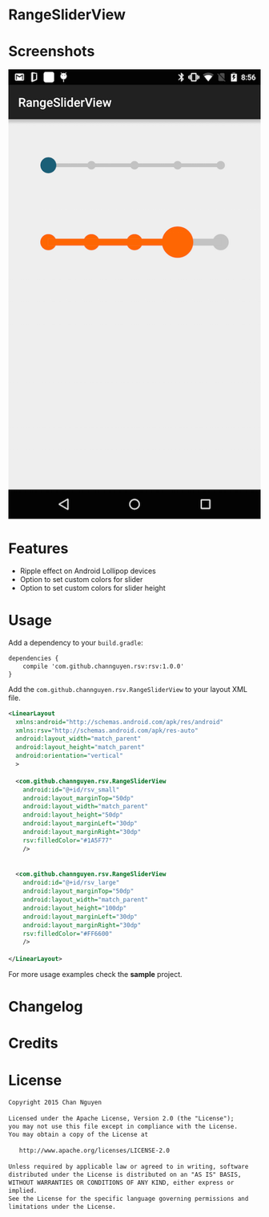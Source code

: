 # RangeSliderView

# Screenshots
![Main screen](/screenshots/sc.png)

# Features
- Ripple effect on Android Lollipop devices
- Option to set custom colors for slider
- Option to set custom colors for slider height

# Usage
Add a dependency to your `build.gradle`:
```
dependencies {
    compile 'com.github.channguyen.rsv:rsv:1.0.0'
}
```
Add the `com.github.channguyen.rsv.RangeSliderView` to your layout XML file.
```XML
<LinearLayout
  xmlns:android="http://schemas.android.com/apk/res/android"
  xmlns:rsv="http://schemas.android.com/apk/res-auto"
  android:layout_width="match_parent"
  android:layout_height="match_parent"
  android:orientation="vertical"
  >

  <com.github.channguyen.rsv.RangeSliderView
    android:id="@+id/rsv_small"
    android:layout_marginTop="50dp"
    android:layout_width="match_parent"
    android:layout_height="50dp"
    android:layout_marginLeft="30dp"
    android:layout_marginRight="30dp"
    rsv:filledColor="#1A5F77"
    />


  <com.github.channguyen.rsv.RangeSliderView
    android:id="@+id/rsv_large"
    android:layout_marginTop="50dp"
    android:layout_width="match_parent"
    android:layout_height="100dp"
    android:layout_marginLeft="30dp"
    android:layout_marginRight="30dp"
    rsv:filledColor="#FF6600"
    />

</LinearLayout>
```

For more usage examples check the **sample** project.

# Changelog

# Credits

# License
```
Copyright 2015 Chan Nguyen

Licensed under the Apache License, Version 2.0 (the "License");
you may not use this file except in compliance with the License.
You may obtain a copy of the License at

   http://www.apache.org/licenses/LICENSE-2.0

Unless required by applicable law or agreed to in writing, software
distributed under the License is distributed on an "AS IS" BASIS,
WITHOUT WARRANTIES OR CONDITIONS OF ANY KIND, either express or implied.
See the License for the specific language governing permissions and
limitations under the License.
```